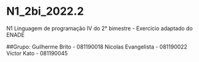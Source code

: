 # N1_2bi_2022.2
N1 Linguagem de programação IV do 2° bimestre - Exercício adaptado do ENADE

##Grupo:
Guilherme Brito - 081190018
Nicolas Evangelista - 081190022
Victor Kato - 081190045
